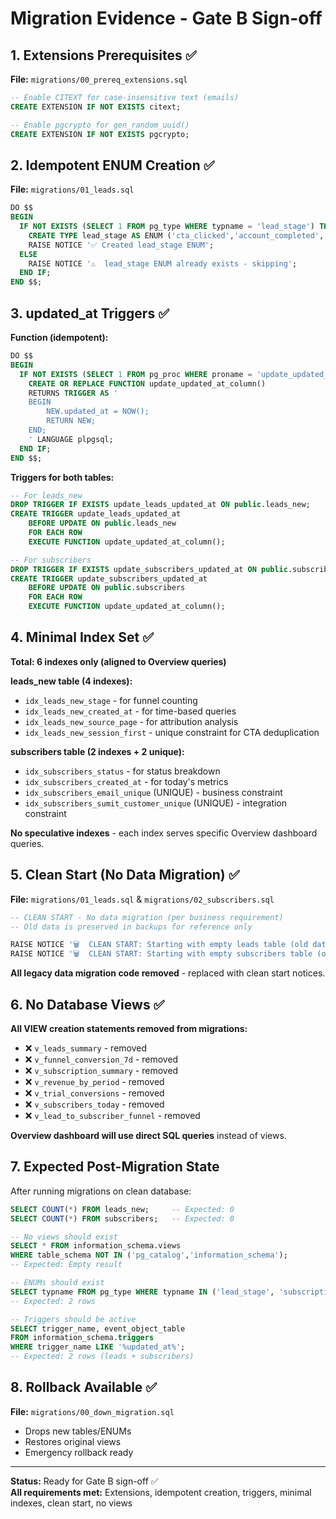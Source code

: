 # Migration Evidence - Gate B Sign-off

## 1. Extensions Prerequisites ✅

**File:** `migrations/00_prereq_extensions.sql`

```sql
-- Enable CITEXT for case-insensitive text (emails)
CREATE EXTENSION IF NOT EXISTS citext;

-- Enable pgcrypto for gen_random_uuid()
CREATE EXTENSION IF NOT EXISTS pgcrypto;
```

## 2. Idempotent ENUM Creation ✅

**File:** `migrations/01_leads.sql`

```sql
DO $$
BEGIN
  IF NOT EXISTS (SELECT 1 FROM pg_type WHERE typname = 'lead_stage') THEN
    CREATE TYPE lead_stage AS ENUM ('cta_clicked','account_completed','address_completed','payment_viewed');
    RAISE NOTICE '✅ Created lead_stage ENUM';
  ELSE
    RAISE NOTICE '⚠️  lead_stage ENUM already exists - skipping';
  END IF;
END $$;
```

## 3. updated_at Triggers ✅

**Function (idempotent):**

```sql
DO $$
BEGIN
  IF NOT EXISTS (SELECT 1 FROM pg_proc WHERE proname = 'update_updated_at_column') THEN
    CREATE OR REPLACE FUNCTION update_updated_at_column()
    RETURNS TRIGGER AS '
    BEGIN
        NEW.updated_at = NOW();
        RETURN NEW;
    END;
    ' LANGUAGE plpgsql;
  END IF;
END $$;
```

**Triggers for both tables:**

```sql
-- For leads_new
DROP TRIGGER IF EXISTS update_leads_updated_at ON public.leads_new;
CREATE TRIGGER update_leads_updated_at
    BEFORE UPDATE ON public.leads_new
    FOR EACH ROW
    EXECUTE FUNCTION update_updated_at_column();

-- For subscribers
DROP TRIGGER IF EXISTS update_subscribers_updated_at ON public.subscribers;
CREATE TRIGGER update_subscribers_updated_at
    BEFORE UPDATE ON public.subscribers
    FOR EACH ROW
    EXECUTE FUNCTION update_updated_at_column();
```

## 4. Minimal Index Set ✅

**Total: 6 indexes only (aligned to Overview queries)**

**leads_new table (4 indexes):**

- `idx_leads_new_stage` - for funnel counting
- `idx_leads_new_created_at` - for time-based queries
- `idx_leads_new_source_page` - for attribution analysis
- `idx_leads_new_session_first` - unique constraint for CTA deduplication

**subscribers table (2 indexes + 2 unique):**

- `idx_subscribers_status` - for status breakdown
- `idx_subscribers_created_at` - for today's metrics
- `idx_subscribers_email_unique` (UNIQUE) - business constraint
- `idx_subscribers_sumit_customer_unique` (UNIQUE) - integration constraint

**No speculative indexes** - each index serves specific Overview dashboard queries.

## 5. Clean Start (No Data Migration) ✅

**File:** `migrations/01_leads.sql` & `migrations/02_subscribers.sql`

```sql
-- CLEAN START - No data migration (per business requirement)
-- Old data is preserved in backups for reference only

RAISE NOTICE '🗑️  CLEAN START: Starting with empty leads table (old data in backups)';
RAISE NOTICE '🗑️  CLEAN START: Starting with empty subscribers table (old data in backups)';
```

**All legacy data migration code removed** - replaced with clean start notices.

## 6. No Database Views ✅

**All VIEW creation statements removed from migrations:**

- ❌ `v_leads_summary` - removed
- ❌ `v_funnel_conversion_7d` - removed
- ❌ `v_subscription_summary` - removed
- ❌ `v_revenue_by_period` - removed
- ❌ `v_trial_conversions` - removed
- ❌ `v_subscribers_today` - removed
- ❌ `v_lead_to_subscriber_funnel` - removed

**Overview dashboard will use direct SQL queries** instead of views.

## 7. Expected Post-Migration State

After running migrations on clean database:

```sql
SELECT COUNT(*) FROM leads_new;     -- Expected: 0
SELECT COUNT(*) FROM subscribers;   -- Expected: 0

-- No views should exist
SELECT * FROM information_schema.views
WHERE table_schema NOT IN ('pg_catalog','information_schema');
-- Expected: Empty result

-- ENUMs should exist
SELECT typname FROM pg_type WHERE typname IN ('lead_stage', 'subscription_status');
-- Expected: 2 rows

-- Triggers should be active
SELECT trigger_name, event_object_table
FROM information_schema.triggers
WHERE trigger_name LIKE '%updated_at%';
-- Expected: 2 rows (leads + subscribers)
```

## 8. Rollback Available ✅

**File:** `migrations/00_down_migration.sql`

- Drops new tables/ENUMs
- Restores original views
- Emergency rollback ready

---

**Status:** Ready for Gate B sign-off ✅  
**All requirements met:** Extensions, idempotent creation, triggers, minimal indexes, clean start, no views
